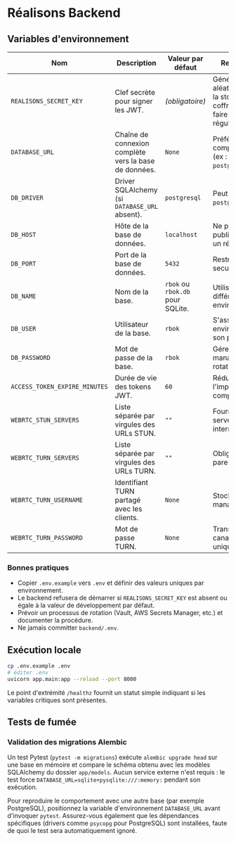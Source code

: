 # Réalisons Backend

## Variables d'environnement

| Nom | Description | Valeur par défaut | Recommandations |
| --- | ----------- | ----------------- | ---------------- |
| `REALISONS_SECRET_KEY` | Clef secrète pour signer les JWT. | *(obligatoire)* | Générer une valeur aléatoire de 32+ octets, la stocker dans un coffre à secrets et la faire tourner régulièrement. |
| `DATABASE_URL` | Chaîne de connexion complète vers la base de données. | `None` | Préférer une URL complète en production (ex : `postgresql+psycopg://`). |
| `DB_DRIVER` | Driver SQLAlchemy (si `DATABASE_URL` absent). | `postgresql` | Peut être `sqlite`, `postgresql`, etc. |
| `DB_HOST` | Hôte de la base de données. | `localhost` | Ne pas exposer publiquement ; utiliser un réseau privé. |
| `DB_PORT` | Port de la base de données. | `5432` | Restreindre via firewall / security groups. |
| `DB_NAME` | Nom de la base. | `rbok` ou `rbok.db` pour SQLite. | Utiliser des noms différents selon les environnements. |
| `DB_USER` | Utilisateur de la base. | `rbok` | S'assurer que chaque environnement possède son propre utilisateur. |
| `DB_PASSWORD` | Mot de passe de la base. | `rbok` | Gérer via un secret manager et activer la rotation régulière. |
| `ACCESS_TOKEN_EXPIRE_MINUTES` | Durée de vie des tokens JWT. | `60` | Réduire pour limiter l'impact d'une compromission. |
| `WEBRTC_STUN_SERVERS` | Liste séparée par virgules des URLs STUN. | `""` | Fournir au moins un serveur public ou interne. |
| `WEBRTC_TURN_SERVERS` | Liste séparée par virgules des URLs TURN. | `""` | Obligatoire derrière des pare-feux restrictifs. |
| `WEBRTC_TURN_USERNAME` | Identifiant TURN partagé avec les clients. | `None` | Stocker dans un secret manager. |
| `WEBRTC_TURN_PASSWORD` | Mot de passe TURN. | `None` | Transmettre via un canal chiffré uniquement. |

### Bonnes pratiques
- Copier `.env.example` vers `.env` et définir des valeurs uniques par environnement.
- Le backend refusera de démarrer si `REALISONS_SECRET_KEY` est absent ou égale à la valeur de développement par défaut.
- Prévoir un processus de rotation (Vault, AWS Secrets Manager, etc.) et documenter la procédure.
- Ne jamais committer `backend/.env`.

## Exécution locale
```bash
cp .env.example .env
# éditer .env
uvicorn app.main:app --reload --port 8000
```

Le point d'extrémité `/healthz` fournit un statut simple indiquant si les variables critiques sont présentes.

## Tests de fumée

### Validation des migrations Alembic

Un test Pytest (`pytest -m migrations`) exécute `alembic upgrade head` sur une base en mémoire et compare le schéma obtenu avec les modèles SQLAlchemy du dossier `app/models`. Aucun service externe n'est requis : le test force `DATABASE_URL=sqlite+pysqlite:///:memory:` pendant son exécution.

Pour reproduire le comportement avec une autre base (par exemple PostgreSQL), positionnez la variable d'environnement `DATABASE_URL` avant d'invoquer `pytest`. Assurez-vous également que les dépendances spécifiques (drivers comme `psycopg` pour PostgreSQL) sont installées, faute de quoi le test sera automatiquement ignoré.
